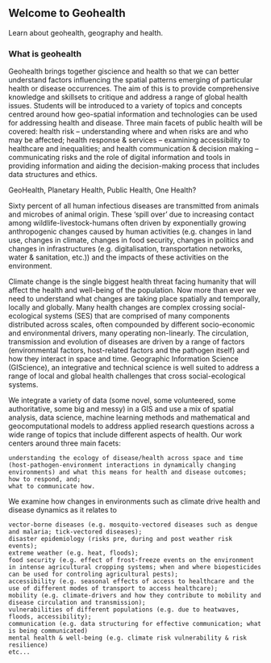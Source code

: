 ## Welcome to Geohealth

Learn about geohealth, geography and health. 

### What is geohealth

Geohealth brings together giscience and health so that we can better understand factors influencing the spatial patterns emerging of particular health or disease occurrences. The aim of this is to provide comprehensive knowledge and skillsets to critique and address a range of global health issues. Students will be introduced to a variety of topics and concepts centred around how geo-spatial information and technologies can be used for addressing health and disease. Three main facets of public health will be covered: health risk – understanding where and when risks are and who may be affected; health response & services – examining accessibility to healthcare and inequalities; and health communication & decision making – communicating risks and the role of digital information and tools in providing information and aiding the decision-making process that includes data structures and ethics.

GeoHealth, Planetary Health, Public Health, One Health?

Sixty percent of all human infectious diseases are transmitted from animals and microbes of animal origin. These ‘spill over’ due to increasing contact among wildlife-livestock-humans often driven by exponentially growing anthropogenic changes caused by human activities (e.g. changes in land use, changes in climate, changes in food security, changes in politics and changes in infrastructures (e.g. digitalisation, transportation networks, water & sanitation, etc.)) and the impacts of these activities on the environment.  

Climate change is the single biggest health threat facing humanity that will affect the health and well-being of the population. Now more than ever we need to understand what changes are taking place spatially and temporally, locally and globally. Many health changes are complex crossing social-ecological systems (SES) that are comprised of many components distributed across scales, often compounded by different socio-economic and environmental drivers, many operating non-linearly. The circulation, transmission and evolution of diseases are driven by a range of factors (environmental factors, host-related factors and the pathogen itself) and how they interact in space and time. Geographic Information Science (GIScience), an integrative and technical science is well suited to address a range of local and global health challenges that cross social-ecological systems.

We integrate a variety of data (some novel, some volunteered, some authoritative, some big and messy) in a GIS and use a mix of spatial analysis, data science, machine learning methods and mathematical and geocomputational models to address applied research questions across a wide range of topics that include different aspects of health. Our work centers around three main facets:

    understanding the ecology of disease/health across space and time (host-pathogen-environment interactions in dynamically changing environments) and what this means for health and disease outcomes;
    how to respond, and;
    what to communicate how.

We examine how changes in environments such as climate drive health and disease dynamics as it relates to

    vector-borne diseases (e.g. mosquito-vectored diseases such as dengue and malaria; tick-vectored diseases);
    disaster epidemiology (risks pre, during and post weather risk events);
    extreme weather (e.g. heat, floods);
    food security (e.g. effect of frost-freeze events on the environment in intense agricultural cropping systems; when and where biopesticides can be used for controling agricultural pests);
    accessibility (e.g. seasonal effects of access to healthcare and the use of different modes of transport to access healthcare);
    mobility (e.g. climate-drivers and how they contribute to mobility and disease circulation and transmission);
    vulnerabilities of different populations (e.g. due to heatwaves, floods, accessibility);
    communication (e.g. data structuring for effective communication; what is being communicated)
    mental health & well-being (e.g. climate risk vulnerability & risk resilience)
    etc...



<script src="https://gist.github.com/jb2018/111ff59aee897989c6db6fa44fa5421c"></script>


